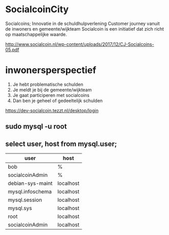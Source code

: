 # SocialcoinCity
Socialcoins; Innovatie in de schuldhulpverlening Customer journey vanuit de inwoners en gemeente/wijkteam
Socialcoin is een initiatief dat zich richt op maatschappelijke waarde.

http://www.socialcoin.nl/wp-content/uploads/2017/12/CJ-Socialcoins-05.pdf


# inwonersperspectief

1. Je hebt problematische schulden
2. Je meldt je bij de gemeente/wijkteam 
3. Je gaat participeren met socialcoins
4. Dan ben je geheel of gedeeltelijk schulden


https://dev-socialcoin.tezzt.nl/desktop/login

## sudo mysql -u root

## select user, host from mysql.user;

|user | host |
|-------|-------------|
|bob|%|
|socialcoinAdmin|%|
|debian-sys-maint|localhost|
|mysql.infoschema|localhost|
|mysql.session|localhost|
|mysql.sys|localhost|
|root|localhost|
|socialcoinAdmin|localhost|


